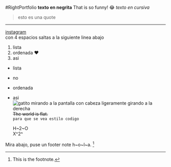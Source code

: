 #RightPortfolio
**texto en negrita** That is so funny! :joy:
*texto en cursiva*
>esto es una quote
---
[instagram](https://www.instagram.com/solg.24/?hl=es)    
con 4 espacios saltas a la siguiente linea abajo    
1. lista
2. ordenada :heart: 
3. asi
- lista
- no
- ordenada
- asi  
![gatito mirando a la pantalla con cabeza ligeramente girando a la derecha](https://www.descargarstickers.com/publico/static/miniatura/2020/08/018880.gif)
~~The world is flat.~~    
`para que se vea estilo codigo`    

	H~2~O    
  	X^2^    

Mira abajo, puse un footer note h~o~l~a. [^1]

[^1]: This is the footnote.    

